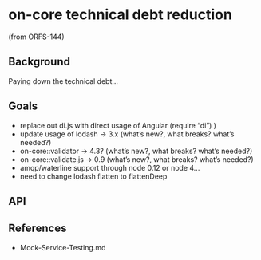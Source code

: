# on-core technical debt reduction

(from ORFS-144)

## Background

Paying down the technical debt...

## Goals

- replace out di.js with direct usage of Angular (require “di”) )
- update usage of lodash -> 3.x (what’s new?, what breaks? what’s needed?)
- on-core::validator -> 4.3? (what’s new?, what breaks? what’s needed?)
- on-core::validate.js -> 0.9 (what’s new?, what breaks? what’s needed?)
- amqp/waterline support through node 0.12 or node 4...
- need to change lodash flatten to flattenDeep

## API

## References
- Mock-Service-Testing.md
